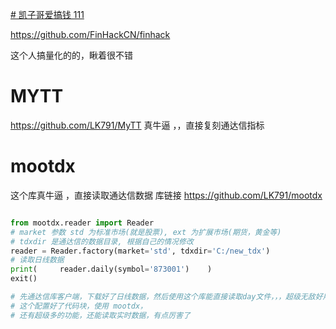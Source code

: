 [# 凯子哥爱搞钱
111
](https://github.com/LK791/finhack-)

https://github.com/FinHackCN/finhack

这个人搞量化的的，瞅着很不错




# MYTT
https://github.com/LK791/MyTT
真牛逼 ，，直接复刻通达信指标


# mootdx 
这个库真牛逼  ，直接读取通达信数据
库链接 https://github.com/LK791/mootdx

```python

from mootdx.reader import Reader
# market 参数 std 为标准市场(就是股票), ext 为扩展市场(期货，黄金等)
# tdxdir 是通达信的数据目录, 根据自己的情况修改
reader = Reader.factory(market='std', tdxdir='C:/new_tdx')
# 读取日线数据
print(     reader.daily(symbol='873001')    )
exit()

# 先通达信库客户端，下载好了日线数据，然后使用这个库能直接读取day文件，，，超级无敌好用  
# 这个配置好了代码块，使用 mootdx，
# 还有超级多的功能，还能读取实时数据，有点厉害了

